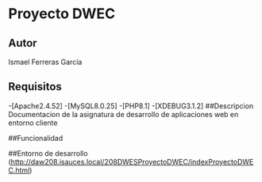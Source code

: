 # Proyecto DWEC
## Autor
Ismael Ferreras García
## Requisitos
   -[Apache2.4.52]
   -[MySQL8.0.25]
   -[PHP8.1]
   -[XDEBUG3.1.2]
##Descripcion
Documentacion de la asignatura de desarrollo de aplicaciones web en entorno cliente

##Funcionalidad

##Entorno de desarrollo
(http://daw208.isauces.local/208DWESProyectoDWEC/indexProyectoDWEC.html)